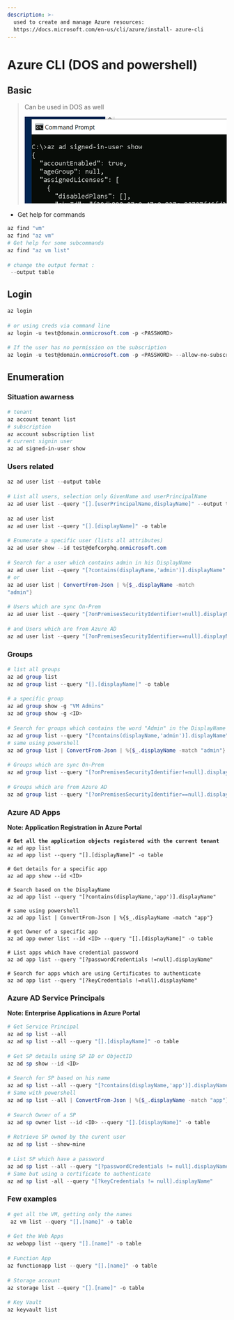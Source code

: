 ```yaml
---
description: >-
  used to create and manage Azure resources:
  https://docs.microsoft.com/en-us/cli/azure/install- azure-cli
---
```


# Azure CLI (DOS and powershell)

## Basic

> Can be used in DOS as well
>
> ![](<../../../../../.gitbook/assets/image (2).png>)

* Get help for commands

```powershell
az find "vm"
az find "az vm"
# Get help for some subcommands
az find "az vm list"

# change the output format :
 --output table

```

## Login

```powershell
az login

# or using creds via command line 
az login -u test@domain.onmicrosoft.com -p <PASSWORD>

# If the user has no permission on the subscription
az login -u test@domain.onmicrosoft.com -p <PASSWORD> --allow-no-subscriptions

```

## Enumeration

### Situation awarness

```powershell
# tenant 
az account tenant list
# subscription
az account subscription list
# current signin user
az ad signed-in-user show
```

### Users related

```powershell
az ad user list --output table

# List all users, selection only GivenName and userPrincipalName
az ad user list --query "[].[userPrincipalName,displayName]" --output table

az ad user list
az ad user list --query "[].[displayName]" -o table

# Enumerate a specific user (lists all attributes)
az ad user show --id test@defcorphq.onmicrosoft.com

# Search for a user which contains admin in his DisplayName
az ad user list --query "[?contains(displayName,'admin')].displayName"
# or 
az ad user list | ConvertFrom-Json | %{$_.displayName -match
"admin"}

# Users which are sync On-Prem
az ad user list --query "[?onPremisesSecurityIdentifier!=null].displayName"

# and Users which are from Azure AD
az ad user list --query "[?onPremisesSecurityIdentifier==null].displayName"
```

### Groups

```powershell
# list all groups
az ad group list
az ad group list --query "[].[displayName]" -o table

# a specific group
az ad group show -g "VM Admins"
az ad group show -g <ID>

# Search for groups which contains the word "Admin" in the DisplayName
az ad group list --query "[?contains(displayName,'admin')].displayName"
# same using powershell
az ad group list | ConvertFrom-Json | %{$_.displayName -match "admin"}

# Groups which are sync On-Prem
az ad group list --query "[?onPremisesSecurityIdentifier!=null].displayName"

# Groups which are from Azure AD
az ad group list --query "[?onPremisesSecurityIdentifier==null].displayName"
```

### Azure  AD Apps

**Note: Application Registration in Azure Portal**

<pre class="language-powershell"><code class="lang-powershell"><strong># Get all the application objects registered with the current tenant
</strong>az ad app list
az ad app list --query "[].[displayName]" -o table

# Get details for a specific app
az ad app show --id &#x3C;ID>

# Search based on the DisplayName
az ad app list --query "[?contains(displayName,'app')].displayName"

# same using powershell 
az ad app list | ConvertFrom-Json | %{$_.displayName -match "app"}

# get Owner of a specific app
az ad app owner list --id &#x3C;ID> --query "[].[displayName]" -o table

# List apps which have credential password
az ad app list --query "[?passwordCredentials !=null].displayName"

# Search for apps which are using Certificates to authenticate
az ad app list --query "[?keyCredentials !=null].displayName"
</code></pre>

### Azure AD Service Principals

**Note: Enterprise Applications in Azure Portal**

```powershell
# Get Service Principal
az ad sp list --all
az ad sp list --all --query "[].[displayName]" -o table

# Get SP details using SP ID or ObjectID
az ad sp show --id <ID>

# Search for SP based on his name
az ad sp list --all --query "[?contains(displayName,'app')].displayName"
# Same with powershell
az ad sp list --all | ConvertFrom-Json | %{$_.displayName -match "app"}

# Search Owner of a SP
az ad sp owner list --id <ID> --query "[].[displayName]" -o table

# Retrieve SP owned by the curent user
az ad sp list --show-mine

# List SP which have a password
az ad sp list --all --query "[?passwordCredentials != null].displayName"
# Same but using a certificate to authenticate
az ad sp list -all --query "[?keyCredentials != null].displayName"
```

### Few examples

```powershell
# get all the VM, getting only the names
 az vm list --query "[].[name]" -o table
 
# Get the Web Apps
az webapp list --query "[].[name]" -o table

# Function App
az functionapp list --query "[].[name]" -o table

# Storage account
az storage list --query "[].[name]" -o table

# Key Vault
az keyvault list
```

